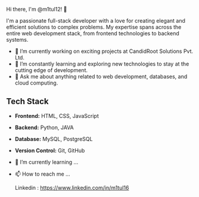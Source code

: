 Hi there, I'm @m1tul12! 👋

I'm a passionate full-stack developer with a love for creating elegant and efficient solutions to complex problems. My expertise spans across the entire web development stack, from frontend technologies to backend systems.

- 🔭 I’m currently working on exciting projects at CandidRoot Solutions Pvt. Ltd.
- 🌱 I’m constantly learning and exploring new technologies to stay at the cutting edge of development.
- 💬 Ask me about anything related to web development, databases, and cloud computing.

## Tech Stack

- **Frontend:** HTML, CSS, JavaScript
- **Backend:** Python, JAVA
- **Database:** MySQL, PostgreSQL
- **Version Control:** Git, GitHub

- 🌱 I’m currently learning ...

  
- 📫 How to reach me ...

  Linkedin : https://www.linkedin.com/in/m1tul16
